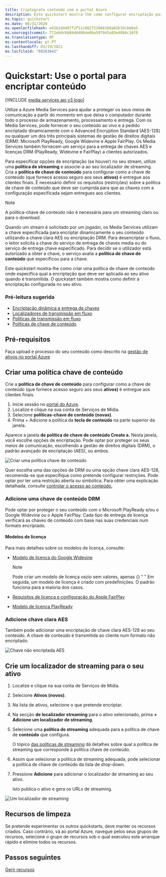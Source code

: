 ```yaml
---
title: Criptografe conteúdo com o portal Azure
description: Este quickstart mostra-lhe como configurar encriptação para o seu conteúdo usando a Azure Media Services no portal Azure.
ms.topic: quickstart
ms.date: 08/31/2020
ms.openlocfilehash: e42b2d4487f2f51c082f22068160a02b3dcbb0a5
ms.sourcegitcommit: 772eb9c6684dd4864e0ba507945a83e48b8c16f0
ms.translationtype: MT
ms.contentlocale: pt-PT
ms.lasthandoff: 03/19/2021
ms.locfileid: "89263642"
---
```

# <a name="quickstart-use-portal-to-encrypt-content"></a>Quickstart: Use o portal para encriptar conteúdo

[!INCLUDE [media services api v3 logo](./includes/v3-hr.md)]

Utilize a Azure Media Services para ajudar a proteger os seus meios de comunicação a partir do momento em que deixa o computador durante todo o processo de armazenamento, processamento e entrega. Com os Media Services, pode fornecer o seu conteúdo ao vivo e a pedido encriptado dinamicamente com o Advanced Encryption Standard (AES-128) ou qualquer um dos três principais sistemas de gestão de direitos digitais (DRM): Microsoft PlayReady, Google Widevine e Apple FairPlay. Os Media Services também fornecem um serviço para a entrega de chaves AES e licenças DRM (PlayReady, Widevine e FairPlay) a clientes autorizados. 
 
Para especificar opções de encriptação (se houver) no seu stream, utilize uma **política de streaming** e associe-a ao seu localizador de streaming. Cria a **política de chave de conteúdo** para configurar como a chave de conteúdo (que fornece acesso seguro aos seus **ativos)** é entregue aos clientes finais. É necessário definir os requisitos (restrições) sobre a política de chave de conteúdo que deve ser cumprida para que as chaves com a configuração especificada sejam entregues aos clientes. 

> [!NOTE]
> A política-chave de conteúdo não é necessária para um streaming claro ou para o download.

Quando um stream é solicitado por um jogador, os Media Services utilizam a chave especificada para encriptar dinamicamente o seu conteúdo utilizando a chave clara AES ou encriptação DRM. Para desencriptar o fluxo, o leitor solicita a chave do serviço de entrega de chaves media ou do serviço de entrega chave especificado. Para decidir se o utilizador está autorizado a obter a chave, o serviço avalia a  **política de chave de conteúdo** que especificou para a chave.

Este quickstart mostra-lhe como criar uma política de chave de conteúdo onde especifica qual a encriptação que deve ser aplicada ao seu ativo quando é transmitida. O quickstart também mostra como definir a encriptação configurada no seu ativo.

### <a name="suggested-pre-reading"></a>Pré-leitura sugerida

* [Encriptação dinâmica e entrega de chaves](content-protection-overview.md)
* [Localizadores de transmissão em fluxo](streaming-locators-concept.md)
* [Políticas de transmissão em fluxo](streaming-policy-concept.md)
* [Políticas de chave de conteúdo](content-key-policy-concept.md)

## <a name="prerequisites"></a>Pré-requisitos

Faça upload e processo do seu conteúdo como descrito na [gestão de ativos no portal Azure](manage-assets-quickstart.md)

## <a name="create-a-content-key-policy"></a>Criar uma política chave de conteúdo

Crie a **política de chave de conteúdo** para configurar como a chave de conteúdo (que fornece acesso seguro aos seus **ativos)** é entregue aos clientes finais.

1. Inicie sessão no [portal do Azure](https://portal.azure.com/).
1. Localize e clique na sua conta de Serviços de Mídia.
1. Selecione **políticas-chave de conteúdo (novas)**.
1. Prima + Adicione a política da **tecla de conteúdo** na parte superior da janela. 

Aparece a janela **de política de chave de conteúdo Create a.** Nesta janela, você escolhe opções de encriptação. Pode optar por proteger os seus meios de comunicação, escolhendo a gestão de direitos digitais (DRM), o padrão avançado de encriptação (AES), ou ambos.  

![Criar uma política chave de conteúdo](./media/encrypt-content-quickstart/create-content-key-policy.png)

Quer escolha uma das opções de DRM ou uma opção chave clara AES-128, recomenda-se que especifique como pretende configurar restrições. Pode optar por ter uma restrição aberta ou simbólica. Para obter uma explicação detalhada, consulte [controlar o acesso ao conteúdo.](content-protection-overview.md#controlling-content-access)

### <a name="add-a-drm-content-key"></a>Adicione uma chave de conteúdo DRM

Pode optar por proteger o seu conteúdo com o Microsoft PlayReady e/ou o Google Widevine ou o Apple FairPlay. Cada tipo de entrega de licença verificará as chaves de conteúdo com base nas suas credenciais num formato encriptado.

#### <a name="license-templates"></a>Modelos de licença

Para mais detalhes sobre os modelos de licença, consulte:

* [Modelo de licença do Google Widevine](widevine-license-template-overview.md)

    > [!NOTE]
    > Pode criar um modelo de licença vazio sem valores, apenas {} " " Em seguida, um modelo de licença é criado com predefinições. O padrão funciona para a maioria dos casos.
* [Requisitos de licença e configuração do Apple FairPlay](fairplay-license-overview.md)
* [Modelo de licença PlayReady](playready-license-template-overview.md)

### <a name="add-aes-clear-key"></a>Adicione chave clara AES

Também pode adicionar uma encriptação de chave clara AES-128 ao seu conteúdo. A chave de conteúdo é transmitida ao cliente num formato não encriptado.

![Chave não encriptada AES](./media/encrypt-content-quickstart/aes-clear-key-policy.png)

## <a name="create-a-streaming-locator-for-your-asset"></a>Crie um localizador de streaming para o seu ativo

1. Localize e clique na sua conta de Serviços de Mídia.
1. Selecione **Ativos (novos)**.
1. Na lista de ativos, selecione o que pretende encriptar.  
1. Na secção **de localizador streaming** para o ativo selecionado, prima **+ Adicione um localizador de streaming**. 
1. Selecione uma **política de streaming** adequada para a política de chave de **conteúdo** que configura.

    O tópico [das políticas de streaming](streaming-policy-concept.md) dá detalhes sobre qual a política de streaming que corresponde à política chave de conteúdo.
1. Assim que selecionar a política de streaming adequada, pode selecionar a política de chave de conteúdo da lista de drop-down.
1. Pressione **Adicione** para adicionar o localizador de streaming ao seu ativo.

    Isto publica o ativo e gera os URLs de streaming.

![Um localizador de streaming](./media/encrypt-content-quickstart/multi-drm.png)

## <a name="cleanup-resources"></a>Recursos de limpeza

Se pretende experimentar os outros quickstarts, deve manter os recursos criados. Caso contrário, vá ao portal Azure, navegue pelos seus grupos de recursos, selecione o grupo de recursos sob o qual executou este arranque rápido e elimine todos os recursos.

## <a name="next-steps"></a>Passos seguintes

[Gerir recursos](manage-assets-quickstart.md)
